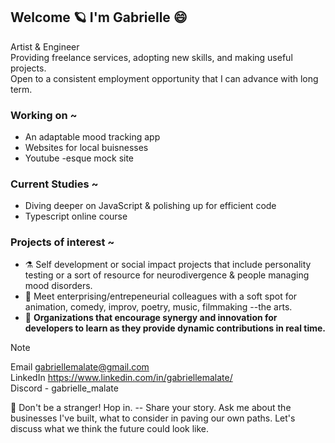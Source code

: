 ##  Welcome 🪐 I'm Gabrielle 😄

Artist & Engineer  
Providing freelance services, adopting new skills, and making useful projects.  
Open to a consistent employment opportunity that I can advance with long term. 

### Working on ~
- An adaptable mood tracking app
- Websites for local buisnesses 
- Youtube -esque mock site
  
### Current Studies ~
- Diving deeper on JavaScript & polishing up for efficient code
- Typescript online course

### Projects of interest ~ 
- ⚗️ Self development or social impact projects that include personality testing or a sort of resource for neurodivergence & people managing mood disorders.
- 🐸 Meet enterprising/entrepeneurial colleagues with a soft spot for animation, comedy, improv, poetry, music, filmmaking --the arts.
- 🤝 **Organizations that encourage synergy and innovation for developers to learn as they provide dynamic contributions in real time.**

> [!NOTE]
> Email gabriellemalate@gmail.com  
> LinkedIn https://www.linkedin.com/in/gabriellemalate/  
> Discord - gabrielle_malate

🌟 Don't be a stranger! Hop in. -- Share your story. Ask me about the businesses I've built, what to consider in paving our own paths. Let's discuss what we think the future could look like.
